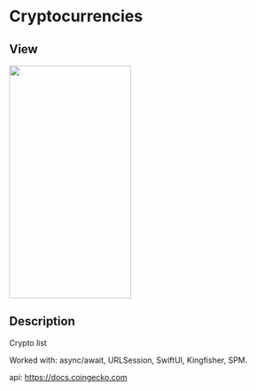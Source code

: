 # Cryptocurrencies

## View

<img src="https://github.com/londxz/Cryptocurrencies/blob/main/crypto.gif" width=220 height=420>

## Description
Crypto list

Worked with:
async/await, URLSession, SwiftUI, Kingfisher, SPM.

api: https://docs.coingecko.com
